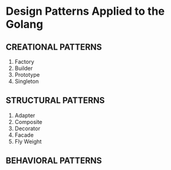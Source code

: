 # Design Patterns Applied to the Golang

## CREATIONAL PATTERNS
1. Factory
2. Builder
3. Prototype
4. Singleton

## STRUCTURAL PATTERNS
1. Adapter
2. Composite
3. Decorator
4. Facade
5. Fly Weight

## BEHAVIORAL PATTERNS